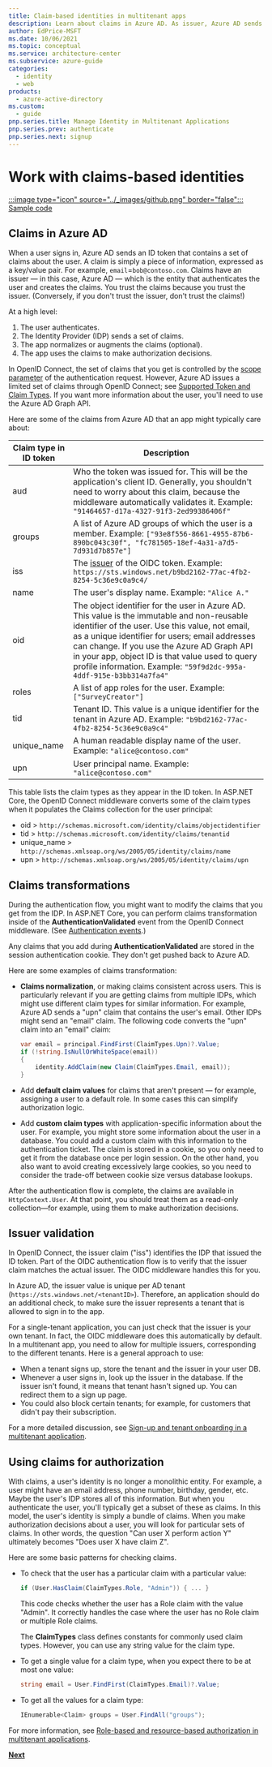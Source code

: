 ```yaml
---
title: Claim-based identities in multitenant apps
description: Learn about claims in Azure AD. As issuer, Azure AD sends a set of claims about the user which can be trusted because the issuer can be trusted.
author: EdPrice-MSFT
ms.date: 10/06/2021
ms.topic: conceptual
ms.service: architecture-center
ms.subservice: azure-guide
categories:
  - identity
  - web
products:
  - azure-active-directory
ms.custom:
  - guide
pnp.series.title: Manage Identity in Multitenant Applications
pnp.series.prev: authenticate
pnp.series.next: signup
---
```


# Work with claims-based identities

[:::image type="icon" source="../_images/github.png" border="false"::: Sample code][sample application]

## Claims in Azure AD

When a user signs in, Azure AD sends an ID token that contains a set of claims about the user. A claim is simply a piece of information, expressed as a key/value pair. For example, `email`=`bob@contoso.com`.  Claims have an issuer &mdash; in this case, Azure AD &mdash; which is the entity that authenticates the user and creates the claims. You trust the claims because you trust the issuer. (Conversely, if you don't trust the issuer, don't trust the claims!)

At a high level:

1. The user authenticates.
2. The Identity Provider (IDP) sends a set of claims.
3. The app normalizes or augments the claims (optional).
4. The app uses the claims to make authorization decisions.

In OpenID Connect, the set of claims that you get is controlled by the [scope parameter] of the authentication request. However, Azure AD issues a limited set of claims through OpenID Connect; see [Supported Token and Claim Types]. If you want more information about the user, you'll need to use the Azure AD Graph API.

Here are some of the claims from Azure AD that an app might typically care about:

| Claim type in ID token | Description |
| --- | --- |
| aud |Who the token was issued for. This will be the application's client ID. Generally, you shouldn't need to worry about this claim, because the middleware automatically validates it. Example:  `"91464657-d17a-4327-91f3-2ed99386406f"` |
| groups |A list of Azure AD groups of which the user is a member. Example: `["93e8f556-8661-4955-87b6-890bc043c30f", "fc781505-18ef-4a31-a7d5-7d931d7b857e"]` |
| iss |The [issuer] of the OIDC token. Example: `https://sts.windows.net/b9bd2162-77ac-4fb2-8254-5c36e9c0a9c4/` |
| name |The user's display name. Example: `"Alice A."` |
| oid |The object identifier for the user in Azure AD. This value is the immutable and non-reusable identifier of the user. Use this value, not email, as a unique identifier for users; email addresses can change. If you use the Azure AD Graph API in your app, object ID is that value used to query profile information. Example: `"59f9d2dc-995a-4ddf-915e-b3bb314a7fa4"` |
| roles |A list of app roles for the user.    Example: `["SurveyCreator"]` |
| tid |Tenant ID. This value is a unique identifier for the tenant in Azure AD. Example: `"b9bd2162-77ac-4fb2-8254-5c36e9c0a9c4"` |
| unique_name |A human readable display name of the user. Example: `"alice@contoso.com"` |
| upn |User principal name. Example: `"alice@contoso.com"` |

This table lists the claim types as they appear in the ID token. In ASP.NET Core, the OpenID Connect middleware converts some of the claim types when it populates the Claims collection for the user principal:

* oid > `http://schemas.microsoft.com/identity/claims/objectidentifier`
* tid > `http://schemas.microsoft.com/identity/claims/tenantid`
* unique_name > `http://schemas.xmlsoap.org/ws/2005/05/identity/claims/name`
* upn > `http://schemas.xmlsoap.org/ws/2005/05/identity/claims/upn`

## Claims transformations

During the authentication flow, you might want to modify the claims that you get from the IDP. In ASP.NET Core, you can perform claims transformation inside of the **AuthenticationValidated** event from the OpenID Connect middleware. (See [Authentication events].)

Any claims that you add during **AuthenticationValidated** are stored in the session authentication cookie. They don't get pushed back to Azure AD.

Here are some examples of claims transformation:

* **Claims normalization**, or making claims consistent across users. This is particularly relevant if you are getting claims from multiple IDPs, which might use different claim types for similar information. For example, Azure AD sends a "upn" claim that contains the user's email. Other IDPs might send an "email" claim. The following code converts the "upn" claim into an "email" claim:

  ```csharp
  var email = principal.FindFirst(ClaimTypes.Upn)?.Value;
  if (!string.IsNullOrWhiteSpace(email))
  {
      identity.AddClaim(new Claim(ClaimTypes.Email, email));
  }
  ```

* Add **default claim values** for claims that aren't present &mdash; for example, assigning a user to a default role. In some cases this can simplify authorization logic.
* Add **custom claim types** with application-specific information about the user. For example, you might store some information about the user in a database. You could add a custom claim with this information to the authentication ticket. The claim is stored in a cookie, so you only need to get it from the database once per login session. On the other hand, you also want to avoid creating excessively large cookies, so you need to consider the trade-off between cookie size versus database lookups.

After the authentication flow is complete, the claims are available in `HttpContext.User`. At that point, you should treat them as a read-only collection&mdash;for example, using them to make authorization decisions.

## Issuer validation

In OpenID Connect, the issuer claim ("iss") identifies the IDP that issued the ID token. Part of the OIDC authentication flow is to verify that the issuer claim matches the actual issuer. The OIDC middleware handles this for you.

In Azure AD, the issuer value is unique per AD tenant (`https://sts.windows.net/<tenantID>`). Therefore, an application should do an additional check, to make sure the issuer represents a tenant that is allowed to sign in to the app.

For a single-tenant application, you can just check that the issuer is your own tenant. In fact, the OIDC middleware does this automatically by default. In a multitenant app, you need to allow for multiple issuers, corresponding to the different tenants. Here is a general approach to use:

* When a tenant signs up, store the tenant and the issuer in your user DB.
* Whenever a user signs in, look up the issuer in the database. If the issuer isn't found, it means that tenant hasn't signed up. You can redirect them to a sign up page.
* You could also block certain tenants; for example, for customers that didn't pay their subscription.

For a more detailed discussion, see [Sign-up and tenant onboarding in a multitenant application][signup].

## Using claims for authorization

With claims, a user's identity is no longer a monolithic entity. For example, a user might have an email address, phone number, birthday, gender, etc. Maybe the user's IDP stores all of this information. But when you authenticate the user, you'll typically get a subset of these as claims. In this model, the user's identity is simply a bundle of claims. When you make authorization decisions about a user, you will look for particular sets of claims. In other words, the question "Can user X perform action Y" ultimately becomes "Does user X have claim Z".

Here are some basic patterns for checking claims.

* To check that the user has a particular claim with a particular value:

   ```csharp
   if (User.HasClaim(ClaimTypes.Role, "Admin")) { ... }
   ```

   This code checks whether the user has a Role claim with the value "Admin". It correctly handles the case where the user has no Role claim or multiple Role claims.

   The **ClaimTypes** class defines constants for commonly used claim types. However, you can use any string value for the claim type.
* To get a single value for a claim type, when you expect there to be at most one value:

  ```csharp
  string email = User.FindFirst(ClaimTypes.Email)?.Value;
  ```

* To get all the values for a claim type:

  ```csharp
  IEnumerable<Claim> groups = User.FindAll("groups");
  ```

For more information, see [Role-based and resource-based authorization in multitenant applications][authorization].

[**Next**][signup]

<!-- links -->

[scope parameter]: https://nat.sakimura.org/2012/01/26/scopes-and-claims-in-openid-connect
[Supported Token and Claim Types]: /azure/active-directory/active-directory-token-and-claims
[issuer]: https://openid.net/specs/openid-connect-core-1_0.html#IDToken
[Authentication events]: ./authenticate.md#authentication-events
[signup]: ./signup.md
[Claims-Based Authorization]: /aspnet/core/security/authorization/claims
[sample application]: https://github.com/mspnp/multitenant-saas-guidance
[authorization]: ./authorize.md
